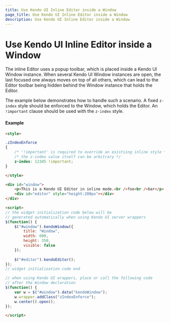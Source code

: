 ```yaml
---
title: Use Kendo UI Inline Editor inside a Window
page_title: Use Kendo UI Inline Editor inside a Window
description: Use Kendo UI Inline Editor inside a Window
---
```


# Use Kendo UI Inline Editor inside a Window

The inline Editor uses a popup toolbar, which is placed inside a Kendo UI Window instance.
When several Kendo UI Window instances are open, the last focused one always moves on top of all others, which can lead to the Editor toolbar being hidden behind
the Window instance that holds the Editor.

The example below demonstrates how to handle such a scenario. A fixed `z-index` style should be enforced to the Window, which holds the Editor.
An `!important` clause should be used with the `z-index` style.

#### Example

```html
<style>

.zIndexEnforce
{
    /* '!important' is required to override an existsing inline style */
    /* the z-index value itself can be arbitrary */
    z-index: 12345 !important;
}

</style>

<div id="window">
    <p>This is a Kendo UI Editor in inline mode.<br />foo<br />bar</p>
    <div id="editor" style="height:200px"></div>
</div>

<script>
// the widget initialization code below will be
// generated automatically when using Kendo UI server wrappers
$(function() {
    $("#window").kendoWindow({
        title: "Window",
        width: 600,
        height: 350,
        visible: false
    });
    
    $("#editor").kendoEditor();
});
// widget initialization code end

// when using Kendo UI wrappers, place or call the following code
// after the Window declaration
$(function() {
    var w = $("#window").data("kendoWindow");
    w.wrapper.addClass("zIndexEnforce");
    w.center().open();
});

</script>

```

